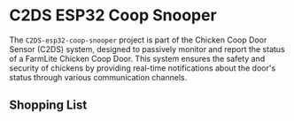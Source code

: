 # C2DS ESP32 Coop Snooper

The `C2DS-esp32-coop-snooper` project is part of the Chicken Coop Door Sensor (C2DS) system, designed to passively monitor and report the status of a FarmLite Chicken Coop Door. This system ensures the safety and security of chickens by providing real-time notifications about the door's status through various communication channels.

## Shopping List
